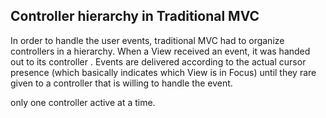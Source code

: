 Controller hierarchy in Traditional MVC
---------------------------------------

In order to handle the user events, traditional MVC had to organize controllers
in a hierarchy. When a View received an event, it was handed out to its controller
. Events are delivered according to the actual cursor presence (which basically
indicates which View is in Focus) until they rare given to a controller that is
willing to handle the event.

only one controller active at a time.
